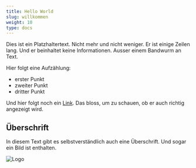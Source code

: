 ```yaml
---
title: Hello World
slug: willkommen
weight: 10
type: docs
---
```


Dies ist ein Platzhaltertext. Nicht mehr und nicht weniger. Er ist einige Zeilen lang. Und er beinhaltet keine Informationen. Ausser einem Bandwurm an Text. 

Hier folgt eine Aufzählung: 

- erster Punkt 
- zweiter Punkt
- dritter Punkt

Und hier folgt noch ein [Link](https://google.ch). Das bloss, um zu schauen, ob er auch richtig angezeigt wird.  

## Überschrift

In diesem Text gibt es selbstverständlich auch eine Überschrift. Und sogar ein Bild ist enthalten. 

![Logo](https://www.i14y.admin.ch/assets/images/home/NaDB-Interoper_Catalogue.svg)
